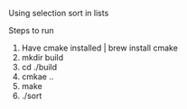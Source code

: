 Using selection sort in lists

Steps to run 

1. Have cmake installed | brew install cmake <br />
2. mkdir build  <br />
3. cd ./build  <br />
4. cmkae ..  <br />
5. make  <br />
6. ./sort  <br />
